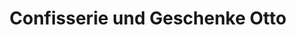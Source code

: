 ---
title: "Confisserie und Geschenke Otto"
url: /bad-frankenhausen-kyffhaeuser/confisserie-und-geschenke-otto/
shop: Süßwaren
---